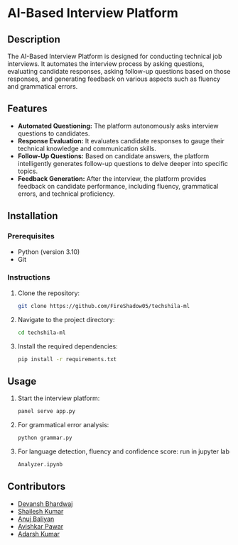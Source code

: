 # AI-Based Interview Platform

## Description
The AI-Based Interview Platform is designed for conducting technical job interviews. It automates the interview process by asking questions, evaluating candidate responses, asking follow-up questions based on those responses, and generating feedback on various aspects such as fluency and grammatical errors.

## Features
* **Automated Questioning:** The platform autonomously asks interview questions to candidates.
* **Response Evaluation:** It evaluates candidate responses to gauge their technical knowledge and communication skills.
* **Follow-Up Questions:** Based on candidate answers, the platform intelligently generates follow-up questions to delve deeper into specific topics.
* **Feedback Generation:** After the interview, the platform provides feedback on candidate performance, including fluency, grammatical errors, and technical proficiency.

## Installation

### Prerequisites
* Python (version 3.10)
* Git
  
### Instructions
1. Clone the repository:
   ```bash
   git clone https://github.com/FireShadow05/techshila-ml
   ```
2. Navigate to the project directory:
   ```bash
   cd techshila-ml
   ```
3. Install the required dependencies:
   ```bash
   pip install -r requirements.txt
   ```

## Usage
1. Start the interview platform:
   ```bash
   panel serve app.py
   ```
2. For grammatical error analysis:
   ```bash
   python grammar.py
   ```
3. For language detection, fluency and confidence score:
   run in jupyter lab
   ```bash
   Analyzer.ipynb
   ```
   
## Contributors
- [Devansh Bhardwaj](https://github.com/FireShadow05)
- [Shailesh Kumar](https://github.com/captain-peroxide)
- [Anuj Baliyan](https://github.com/AnuIntelligence/)
- [Avishkar Pawar](https://github.com/avishkarp231)
- [Adarsh Kumar](https://github.com/Adda2003)
